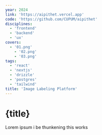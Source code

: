 ```yaml
---
year: 2024
link: 'https://aipithet.vercel.app'
code: 'https://github.com/CUPUM/aipithet'
disciplines:
  - 'frontend'
  - 'backend'
  - 'ux'
covers:
  - '01.png'
	- '02.png'
	- '03.png'
tags:
  - 'react'
  - 'nextjs'
  - 'drizzle'
  - 'postgres'
  - 'tailwind'
title: 'Image Labeling Platform'
---
```


# {title}

Lorem ipsum i be thunkening this works
